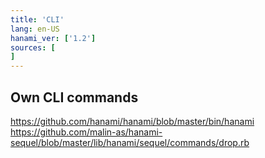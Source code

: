 ```yaml
---
title: 'CLI'
lang: en-US
hanami_ver: ['1.2']
sources: [
]
---
```


## Own CLI commands

https://github.com/hanami/hanami/blob/master/bin/hanami
https://github.com/malin-as/hanami-sequel/blob/master/lib/hanami/sequel/commands/drop.rb
